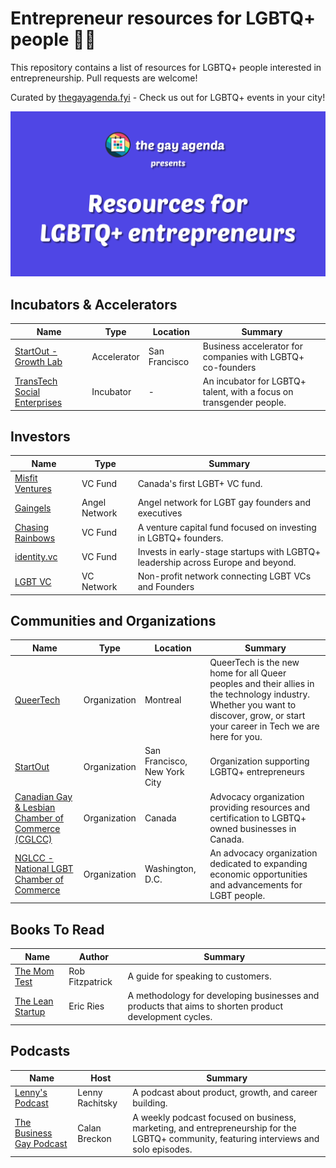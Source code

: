 # Entrepreneur resources for LGBTQ+ people 🏳️‍🌈
This repository contains a list of resources for LGBTQ+ people interested in entrepreneurship. Pull requests are welcome!

Curated by [thegayagenda.fyi](https://thegayagenda.fyi/) - Check us out for LGBTQ+ events in your city!

![Logo](/misc/header.png)


## Incubators & Accelerators
| Name | Type | Location | Summary |
|------|------|----------|---------|
| [StartOut - Growth Lab ](https://startout.org/growth-lab/) | Accelerator | San Francisco | Business accelerator for companies with LGBTQ+ co-founders |
| [TransTech Social Enterprises](https://www.transtechsocial.org/) | Incubator | - | An incubator for LGBTQ+ talent, with a focus on transgender people.|


## Investors
| Name | Type | Summary |
|------|------|---------|
| [Misfit Ventures](https://themisfits.vc/) | VC Fund | Canada's first LGBT+ VC fund. |
| [Gaingels](https://gaingels.com) | Angel Network | Angel network for LGBT gay founders and executives |
| [Chasing Rainbows](https://www.chasingrainbows.vc/) | VC Fund | A venture capital fund focused on investing in LGBTQ+ founders. |
| [identity.vc](https://identity.vc) | VC Fund | Invests in early-stage startups with LGBTQ+ leadership across Europe and beyond. |
| [LGBT VC](https://www.lgbtvc.org/) | VC Network | Non-profit network connecting LGBT VCs and Founders |

## Communities and Organizations
| Name | Type | Location | Summary |
|------|------|----------|---------|
| [QueerTech](https://www.queertech.ca) | Organization | Montreal | QueerTech is the new home for all Queer peoples and their allies in the technology industry. Whether you want to discover, grow, or start your career in Tech we are here for you. |
| [StartOut](https://startout.org/) | Organization | San Francisco, New York City | Organization supporting LGBTQ+ entrepreneurs |
| [Canadian Gay & Lesbian Chamber of Commerce (CGLCC)](https://www.cglcc.ca) | Organization | Canada | Advocacy organization providing resources and certification to LGBTQ+ owned businesses in Canada. |
| [NGLCC - National LGBT Chamber of Commerce ](https://www.nglcc.org/) | Organization | Washington, D.C. | An advocacy organization dedicated to expanding economic opportunities and advancements for LGBT people. |

## Books To Read
| Name | Author | Summary |
|------|--------|---------|
| [The Mom Test](https://amzn.to/4fvklaz) | Rob Fitzpatrick | A guide for speaking to customers. |
| [The Lean Startup](https://amzn.to/40qjunn) | Eric Ries | A methodology for developing businesses and products that aims to shorten product development cycles. |

## Podcasts
| Name | Host | Summary |
|------|------|---------|
| [Lenny's Podcast](https://www.youtube.com/@LennysPodcast) | Lenny Rachitsky | A podcast about product, growth, and career building. |
| [The Business Gay Podcast](https://calanbreckon.com/the-business-gay-podcast/) | Calan Breckon | A weekly podcast focused on business, marketing, and entrepreneurship for the LGBTQ+ community, featuring interviews and solo episodes. |
